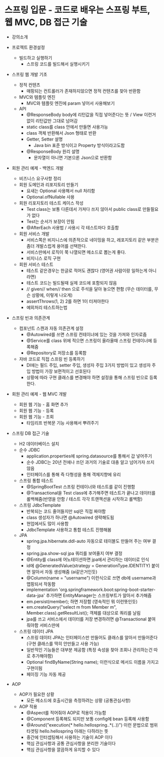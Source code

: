 # 스프링 입문 - 코드로 배우는 스프링 부트, 웹 MVC, DB 접근 기술
- 강의소개

- 프로젝트 환경설정
  - 빌드하고 실행하기
    - 스프링 코드를 빌드해서 실행시키기

- 스프링 웹 개발 기초
  - 정적 컨텐츠
    - 매핑되는 컨트롤러가 존재하지않으면 정적 컨텐츠를 찾아 반환함
  - MVC와 템플릿 엔진
    - MVC와 템플릿 엔진에 param 넣어서 사용해보기
  - API
    - @ResponseBody body에 리턴값을 직접 넣어준다는 뜻 / View 이런거 없이 리턴값만 그대로 넘어감
    - static class를 class 안에서 만들면 사용가능
    - class 객체 반환해서 Json 형태로 반환
    - Getter, Setter 설명
      - Java bin 표준 방식이고 Property 방식이라고도함
    - @ResponseBody 원리 설명
      - 문자열이 아니면 기본으론 Json으로 반환함

- 회원 관리 예제 - 백엔드 개발
  - 비즈니스 요구사항 정리
  - 회원 도메인과 리포지토리 만들기
    - 요새는 Optional 사용해서 null 처리함
    - Optional.ofNullable 사용
  - 회원 리포지토리 테스트 케이스 작성
    - Test class는 보통 다른데서 가져다 쓰지 않아서 public class로 만들필요가 없다
    - Test는 순서가 보장이 안됨
    - @AfterEach 사용법 / 사용시 각 테스트마다 호출함
  - 회원 서비스 개발
    - 서비스쪽은 비지니스에 의존적으로 네이밍을 하고, 레포지토리 같은 부분은 좀더 개발스럽게 용어를 선택한다.
    - 서비스딴에서 로직이 쭉 나열되면 메소드로 뽑는게 좋다.
    - 비지니스 로직 구현
  - 회원 서비스 테스트
    - 테스트 같은경우는 한글로 적어도 괜찮다 (영어권 사람이랑 일하는게 아니라면)
    - 테스트 코드는 빌드될때 실제 코드에 포함되지 않음
    - // given// when// then 으로 주석을 달아 놓으면 편함 (무슨 데이터를, 무슨 상황에, 이렇게 나오게)
    - assertThrows(1, 2) 2를 하면 1이 터져야한다
    - 예외처리 테스트하는법

- 스프링 빈과 의존관계
  - 컴포넌트 스캔과 자동 의존관계 설정
    - @Autowired를 쓰면 스프링 컨테이너에 있는 것을 가져와 인자로줌
    - @Service를 class 위에 적으면 스프링이 올라올때 스프링 컨테이너에 등록해줌
    - @Repository로 저장소를 등록함
  - 자바 코드로 직접 스프링 빈 등록하기
    - DI에는 필드 주입, setter 주입, 생성자 주입 3가지 방법이 있고 생성자 주입 방법이 가장 보편적이고 선호된다
    - 상황에 따라 구현 클래스를 변경해야 하면 설정을 통해 스프링 빈으로 등록한다.

- 회원 관리 예제 - 웹 MVC 개발
  - 회원 웹 기능 - 홈 화면 추가
  - 회원 웹 기능 - 등록
  - 회원 웹 기능 - 조회
    - 타임리프 반복문 기능 사용해서 뿌려주기

- 스프링 DB 접근 기술
  - H2 데이터베이스 설치
  - 순수 JDBC
    - application.properties에 spring.datasource를 통해서 갑 넣어주기
    - 순수 JDBC는 20년 전에나 쓰던 과거의 기술로 대충 알고 넘어가자 쓰지 않음
    - 인터페이스를 통해 즉 다형성을 통해 객체지향에 유리
  - 스프링 통합 테스트
    - @SpringBootTest 스프링 컨테이너와 테스트를 같이 진행함
    - @Transactional을 Test class에 추가해주면 테스트가 끝나고 데이터를 롤백해줌(반영을 안함 / 테스트 각각 트랜잭션을 시작하고 롤백함)
  - 스프링 JdbcTemplate
    - 반복되는 코드 줄어들지만 sql은 직접 짜야함
    - class 생성자가 하나면 @Autowired 생략해도됨
    - 현업에서도 많이 사용함
    - JdbcTemplate 사용하고 통합 테스트 진행해봄
  - JPA
    - spring.jpa.hibernate.ddl-auto 자동으로 테이블도 만들어 주는 여부 결정
    - spring.jpa.show-sql jpa 쿼리를 보여줄지 여부 결정
    - @Entity를 class에 어노테이션하면 jpa에서 관리하는 데이터로 인식
    - id에 @GeneratedValue(strategy = GenerationType.IDENTITY) 붙이면 알아서 자동 생성해줌 (ai같은거인듯)
    - @Column(name = "username") 이런식으로 쓰면 db에 username과 맵핑되서 작동함
    - implementation 'org.springframework.boot:spring-boot-starter-data-jpa' 추가하면 EntityManager는 스프링부트가 알아서 추가해줌
    - em.persist(member); 하면 저장함 (영속적인 뭐 이런뜻인듯)
    - em.createQuery("select m from Member m", Member.class).getResultList();
    객체를 대상으로 쿼리를 날림
    - jpa를 쓰고 서비스에서 데이터를 저장 변경하려면 @Transactional 붙여줘야함 서비스딴에
  - 스프링 데이터 JPA
    - 스프링 데이터 JPA는 인터페이스만 만들어도 클래스를 알아서 만들어준다 (구현 클래스를 딱히 안만들고 사용 가능)
    - 일반적인 기능들은 대부분 제공함 (특정 속성을 찾아 조회나 관리하는건 따로 추가해야함)
    - Optional<Member> findByName(String name); 이런식으로 메서드 이름을 가지고 구현이됨
    - 페이징 기능 자동 제공

- AOP
  - AOP가 필요한 상황
    - 모든 메소드에 호출시간을 측정하려는 상황 (공통관심사항)
  - AOP 적용
    - @Aspect를 적어줘야 AOP로 적용이 가능함
    - @Component 등록해도 되지만 보통 config에 bean 등록해 사용함
    - @Around("execution(* hello.hellospring..*(..))") 이런 문법으로 범위 타겟팅 hello.hellospring 아래는 다하라는 뜻
    - 중간에 인터셉팅해서 사용하는 기술이 AOP 이다
    - 핵심 관심사항과 공통 관심사항을 분리한 기술이다
    - 핵심 관심사항을 깔끔하게 유지할 수 있다